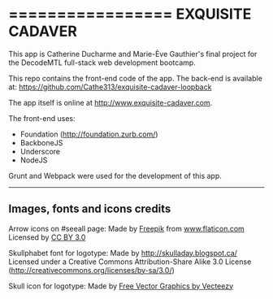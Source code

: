 
=================
EXQUISITE CADAVER
=================

This app is Catherine Ducharme and Marie-Ève Gauthier's final project for the DecodeMTL 
full-stack web development bootcamp. 

This repo contains the front-end code of the app. The back-end is available at:
https://github.com/Cathe313/exquisite-cadaver-loopback

The app itself is online at http://www.exquisite-cadaver.com.

The front-end uses:
- Foundation (http://foundation.zurb.com/)
- BackboneJS
- Underscore
- NodeJS

Grunt and Webpack were used for the development of this app.

-------------------------------
Images, fonts and icons credits
-------------------------------

Arrow icons on #seeall page:
Made by <a href="http://www.freepik.com" title="Freepik">Freepik</a> from <a href="http://www.flaticon.com" title="Flaticon">www.flaticon.com</a>
Licensed by <a href="http://creativecommons.org/licenses/by/3.0/" title="Creative Commons BY 3.0">CC BY 3.0</a></div>

Skullphabet font for logotype:
Made by http://skulladay.blogspot.ca/
Licensed under a Creative Commons Attribution-Share Alike 3.0 License (http://creativecommons.org/licenses/by-sa/3.0/)

Skull icon for logotype:
Made by <a rel="nofollow" target="_blank" href="http://www.Vecteezy.com/">Free Vector Graphics by Vecteezy</a>

